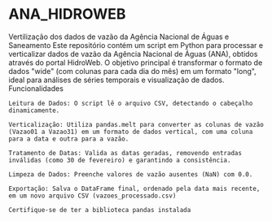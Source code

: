 # ANA_HIDROWEB
Vertilização dos dados de vazão da Agência Nacional de Águas e Saneamento
Este repositório contém um script em Python para processar e verticalizar dados de vazão da Agência Nacional de Águas (ANA), obtidos através do portal HidroWeb. O objetivo principal é transformar o formato de dados "wide" (com colunas para cada dia do mês) em um formato "long", ideal para análises de séries temporais e visualização de dados.
Funcionalidades

    Leitura de Dados: O script lê o arquivo CSV, detectando o cabeçalho dinamicamente.

    Verticalização: Utiliza pandas.melt para converter as colunas de vazão (Vazao01 a Vazao31) em um formato de dados vertical, com uma coluna para a data e outra para a vazão.

    Tratamento de Datas: Valida as datas geradas, removendo entradas inválidas (como 30 de fevereiro) e garantindo a consistência.

    Limpeza de Dados: Preenche valores de vazão ausentes (NaN) com 0.0.

    Exportação: Salva o DataFrame final, ordenado pela data mais recente, em um novo arquivo CSV (vazoes_processado.csv)
    
    Certifique-se de ter a biblioteca pandas instalada
